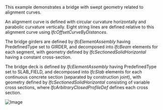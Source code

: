 This example demonstrates a bridge with swept geometry related to alignment curves.

An alignment curve is defined with circular curvature horizontally and parabolic curvature vertically. Eight string lines are defined relative to this alignment curve using _IfcOffsetCurveByDistances_.

The bridge girders are defined by _IfcElementAssembly_ having PredefinedType set to GIRDER, and decomposed into _IfcBeam_ elements for each segment, with geometry defined by _IfcSectionedSolidHorizontal_ having a constant cross-section.

The bridge deck is defined by _IfcElementAssembly_ having PredefinedType set to SLAB_FIELD, and decomposed into _IfcSlab_ elements for each continuous concrete section (separated by construction joint), with geometry defined by _IfcSectionedSolidHorizontal_ consisting of variable cross sections, where _IfcArbitraryClosedProfileDef_ defines each cross section.

![Image](../../figures/examples/bridge-variable-profile.png)